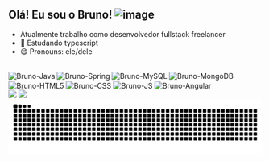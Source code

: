 ## Olá! Eu sou o Bruno! <img width="32" height="32" alt="image" src="https://github.com/user-attachments/assets/f2211677-efa6-4f38-9a2d-163e6ffcda7c" /> 
- Atualmente trabalho como desenvolvedor fullstack freelancer 
- 🌱 Estudando typescript
- 😄 Pronouns: ele/dele


<div style="display: inline_block"><br>


<img align="center" alt="Bruno-Java" height="40" width="50" src="https://cdn.jsdelivr.net/gh/devicons/devicon@latest/icons/java/java-original-wordmark.svg" />
<img align="center" alt="Bruno-Spring" height="40" width="50" src="https://cdn.jsdelivr.net/gh/devicons/devicon@latest/icons/spring/spring-original-wordmark.svg" />
<img align="center" alt="Bruno-MySQL" height="40" width="50" src="https://cdn.jsdelivr.net/gh/devicons/devicon@latest/icons/mysql/mysql-plain-wordmark.svg" />
<img align="center" alt="Bruno-MongoDB" height="40" width="50" src="https://cdn.jsdelivr.net/gh/devicons/devicon@latest/icons/mongodb/mongodb-original-wordmark.svg" />
<img align="center" alt="Bruno-HTML5" height="40" width="50" src="https://cdn.jsdelivr.net/gh/devicons/devicon@latest/icons/html5/html5-original.svg" />
<img align="center" alt="Bruno-CSS" height="40" width="50" src="https://cdn.jsdelivr.net/gh/devicons/devicon@latest/icons/css3/css3-original.svg" />
<img align="center" alt="Bruno-JS" height="40" width="50" src="https://cdn.jsdelivr.net/gh/devicons/devicon@latest/icons/javascript/javascript-plain.svg" />
<img align="center" alt="Bruno-Angular" height="40" width="50" src="https://cdn.jsdelivr.net/gh/devicons/devicon@latest/icons/angular/angular-original.svg" />

          
          
<div>
  <a href = "mailto:brunomartinsoliveira28@gmail.com"><img src="https://img.shields.io/badge/-Gmail-%23333?style=for-the-badge&logo=gmail&logoColor=white" target="_blank"></a>
  <a href="www.linkedin.com/in/martinsbrunodev" target="_blank"><img src="https://img.shields.io/badge/-LinkedIn-%230077B5?style=for-the-badge&logo=linkedin&logoColor=white" target="_blank"></a> 
</div>


  
<picture>
  <source media="(prefers-color-scheme: dark)" srcset="https://raw.githubusercontent.com/brunomartinsoliveira/brunomartinsoliveira/output/github-contribution-grid-snake-dark.svg">
  <source media="(prefers-color-scheme: light)" srcset="https://raw.githubusercontent.com/brunomartinsoliveira/brunomartinsoliveira/output/github-contribution-grid-snake.svg">
  <img alt="github contribution grid snake animation" src="https://raw.githubusercontent.com/brunomartinsoliveira/brunomartinsoliveira/output/github-contribution-grid-snake.svg">
</picture>
          
</div>
